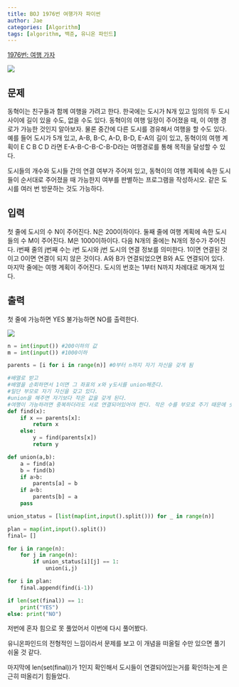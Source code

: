 ```yaml
---
title: BOJ 1976번 여행가자 파이썬
author: Jae
categories: [Algorithm]
tags: [algorithm, 백준, 유니온 파인드]
---
```


[1976번: 여행 가자](https://www.acmicpc.net/problem/1976)

![](https://images.velog.io/images/a87380/post/0ab73440-776a-4dd5-b7d6-dd5d58bb251f/image.png)

## 문제

동혁이는 친구들과 함께 여행을 가려고 한다. 한국에는 도시가 N개 있고 임의의 두 도시 사이에 길이 있을 수도, 없을 수도 있다. 동혁이의 여행 일정이 주어졌을 때, 이 여행 경로가 가능한 것인지 알아보자. 물론 중간에 다른 도시를 경유해서 여행을 할 수도 있다. 예를 들어 도시가 5개 있고, A-B, B-C, A-D, B-D, E-A의 길이 있고, 동혁이의 여행 계획이 E C B C D 라면 E-A-B-C-B-C-B-D라는 여행경로를 통해 목적을 달성할 수 있다.

도시들의 개수와 도시들 간의 연결 여부가 주어져 있고, 동혁이의 여행 계획에 속한 도시들이 순서대로 주어졌을 때 가능한지 여부를 판별하는 프로그램을 작성하시오. 같은 도시를 여러 번 방문하는 것도 가능하다.

## 입력

첫 줄에 도시의 수 N이 주어진다. N은 200이하이다. 둘째 줄에 여행 계획에 속한 도시들의 수 M이 주어진다. M은 1000이하이다. 다음 N개의 줄에는 N개의 정수가 주어진다. i번째 줄의 j번째 수는 i번 도시와 j번 도시의 연결 정보를 의미한다. 1이면 연결된 것이고 0이면 연결이 되지 않은 것이다. A와 B가 연결되었으면 B와 A도 연결되어 있다. 마지막 줄에는 여행 계획이 주어진다. 도시의 번호는 1부터 N까지 차례대로 매겨져 있다.

## 출력

첫 줄에 가능하면 YES 불가능하면 NO를 출력한다.

![](https://images.velog.io/images/a87380/post/b69f0ece-c57c-4581-b221-37eb3cbe4865/image.png)

```python
n = int(input()) #200이하의 값
m = int(input()) #1000이하

parents = [i for i in range(n)] #0부터 n까지 자기 자신을 갖게 됨

#배열로 받고
#배열을 순회하면서 1이면 그 좌표의 x와 y도시를 union해준다.
#일단 부모로 자기 자신을 갖고 있다.
#union을 해주면 자기보다 작은 값을 갖게 된다.
#여행이 가능하려면 중복하더라도 서로 연결되어있어야 한다. 작은 수를 부모로 주기 때문에 숫자가 다 같으면 여행 가능하다
def find(x):
    if x == parents[x]:
        return x
    else:
        y = find(parents[x])
        return y

def union(a,b):
    a = find(a)
    b = find(b)
    if a>b:
        parents[a] = b
    if a<b:
        parents[b] = a
    pass

union_status = [list(map(int,input().split())) for _ in range(n)]

plan = map(int,input().split())
final= []

for i in range(n):
    for j in range(n):
        if union_status[i][j] == 1:
            union(i,j)

for i in plan:
    final.append(find(i-1))

if len(set(final)) == 1:
    print("YES")
else: print("NO")
```

저번에 혼자 힘으로 못 풀었어서 이번에 다시 풀어봤다.

유니온파인드의 전형적인 느낌이라서 문제를 보고 이 개념을 떠올릴 수만 있으면 풀기 쉬울 것 같다.

마지막에 len(set(final))가 1인지 확인해서 도시들이 연결되어있는거를 확인하는게 은근히 떠올리기 힘들었다.
